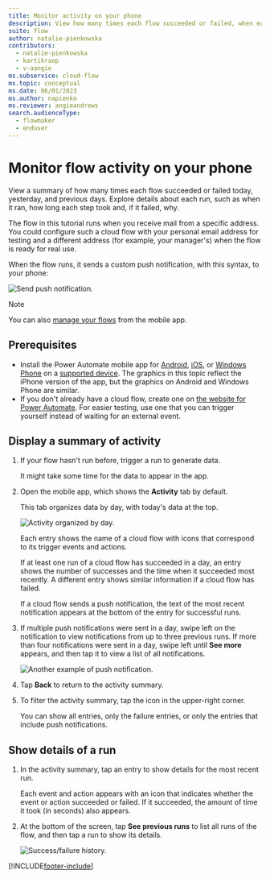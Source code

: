 ```yaml
---
title: Monitor activity on your phone
description: View how many times each flow succeeded or failed, when each run occurred, and how long it took.
suite: flow
author: natalie-pienkowska
contributors:
  - natalie-pienkowska
  - kartikraop
  - v-aangie
ms.subservice: cloud-flow
ms.topic: conceptual
ms.date: 06/01/2023
ms.author: napienko
ms.reviewer: angieandrews
search.audienceType: 
  - flowmaker
  - enduser
---
```

# Monitor flow activity on your phone

View a summary of how many times each flow succeeded or failed today, yesterday, and previous days. Explore details about each run, such as when it ran, how long each step took and, if it failed, why.

The flow in this tutorial runs when you receive mail from a specific address. You could configure such a cloud flow with your personal email address for testing and a different address (for example, your manager's) when the flow is ready for real use.

When the flow runs, it sends a custom push notification, with this syntax, to your phone:

![Send push notification.](../media/mobile-monitor-activity/create-event.png)

>[!NOTE]
>
>You can also [manage your flows](../mobile/manage-cloud-flows.md) from the mobile app.

## Prerequisites

- Install the Power Automate mobile app for [Android](https://aka.ms/flowmobiledocsandroid), [iOS](https://aka.ms/flowmobiledocsios), or [Windows Phone](https://aka.ms/flowmobilewindows) on a [supported device](getting-started.md#use-the-mobile-app). The graphics in this topic reflect the iPhone version of the app, but the graphics on Android and Windows Phone are similar.
- If you don't already have a cloud flow, create one on [the website for Power Automate](https://make.powerautomate.com). For easier testing, use one that you can trigger yourself instead of waiting for an external event.

## Display a summary of activity

1. If your flow hasn't run before, trigger a run to generate data.

    It might take some time for the data to appear in the app.
1. Open the mobile app, which shows the **Activity** tab by default.

    This tab organizes data by day, with today's data at the top.

    ![Activity organized by day.](../media/mobile-monitor-activity/activity-day2.png)

    Each entry shows the name of a cloud flow with icons that correspond to its trigger events and actions.

    If at least one run of a cloud flow has succeeded in a day, an entry shows the number of successes and the time when it succeeded most recently. A different entry shows similar information if a cloud flow has failed.

    If a cloud flow sends a push notification, the text of the most recent notification appears at the bottom of the entry for successful runs.

1. If multiple push notifications were sent in a day, swipe left on the notification to view notifications from up to three previous runs. If more than four notifications were sent in a day, swipe left until **See more** appears, and then tap it to view a list of all notifications.

    ![Another example of push notification.](../media/mobile-monitor-activity/activity-notification-list.png)
1. Tap **Back** to return to the activity summary.
1. To filter the activity summary, tap the icon in the upper-right corner.

    You can show all entries, only the failure entries, or only the entries that include push notifications.

## Show details of a run

1. In the activity summary, tap an entry to show details for the most recent run.

     Each event and action appears with an icon that indicates whether the event or action succeeded or failed. If it succeeded, the amount of time it took (in seconds) also appears.

1. At the bottom of the screen, tap **See previous runs** to list all runs of the flow, and then tap a run to show its details.
   
    ![Success/failure history.](../media/mobile-monitor-activity/history-mixed.png)



[!INCLUDE[footer-include](includes/footer-banner.md)]
